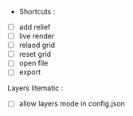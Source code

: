 - Shortcuts :
- [ ] add relief
- [ ] live render
- [ ] relaod grid
- [ ] reset grid
- [ ] open file
- [ ] export

Layers litematic :
- [ ] allow layers mode in config.json

